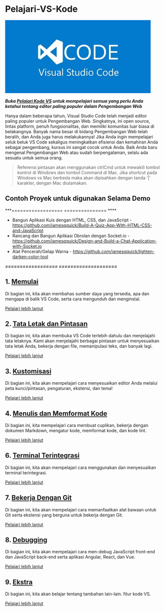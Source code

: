 # Pelajari-VS-Kode

![Pelajari Gambar Sampul Kode VS](./cover.png)

***Buka [Pelajari Kode VS](https://www.learnvscode.com) untuk mempelajari semua yang perlu Anda ketahui tentang editor paling populer dalam Pengembangan Web***

Hanya dalam beberapa tahun, Visual Studio Code telah menjadi editor paling populer untuk Pengembangan Web. Singkatnya, ini open source, lintas platform, penuh fungsionalitas, dan memiliki komunitas luar biasa di belakangnya. Banyak nama besar di bidang Pengembangan Web telah beralih, dan Anda juga harus melakukannya! Jika Anda ingin mempelajari seluk beluk VS Code sekaligus meningkatkan efisiensi dan kemahiran Anda sebagai pengembang, kursus ini sangat cocok untuk Anda. Baik Anda baru mengenal Pengembangan Web atau sudah berpengalaman, selalu ada sesuatu untuk semua orang.

> Referensi pintasan akan menggunakan ctrlCmd untuk mewakili tombol kontrol di Windows dan tombol Command di Mac. Jika shortcut pada Windows vs Mac berbeda maka akan dipisahkan dengan tanda '|' karakter, dengan Mac diutamakan.

## Contoh Proyek untuk digunakan Selama Demo

***================== =============== ****
- Bangun Aplikasi Kuis dengan HTML, CSS, dan JavaScript - https://github.com/jamesqquick/Build-A-Quiz-App-With-HTML-CSS-and-JavaScript
- Rancang dan Bangun Aplikasi Obrolan dengan Socket.io - https://github.com/jamesqquick/Design-and-Build-a-Chat-Application-with-Socket.io
- Alat Pencerah/Gelap Warna - https://github.com/jamesqquick/lighten-darken-color-tool

***================== ====================***

## 1. [Memulai](./GettingStarted.md)

Di bagian ini, kita akan membahas sumber daya yang tersedia, apa dan mengapa di balik VS Code, serta cara mengunduh dan menginstal.

[Pelajari lebih lanjut](./LayoutsAndShortcuts.md)

## 2. [Tata Letak dan Pintasan](./LayoutsAndShortcuts.md)

Di bagian ini, kita akan membuka VS Code terlebih dahulu dan menjelajahi tata letaknya. Kami akan menjelajahi berbagai pintasan untuk menyesuaikan tata letak Anda, bekerja dengan file, memanipulasi teks, dan banyak lagi.

[Pelajari lebih lanjut](./LayoutsAndShortcuts.md)

## 3. [Kustomisasi](./Customization.md)

Di bagian ini, kita akan mempelajari cara menyesuaikan editor Anda melalui peta kunci/pintasan, pengaturan, ekstensi, dan tema!

[Pelajari lebih lanjut](./Customization.md)

## 4. [Menulis dan Memformat Kode](./WritingAndFormattingCode.md)

Di bagian ini, kita mempelajari cara membuat cuplikan, bekerja dengan dokumen Markdown, mengatur kode, memformat kode, dan kode lint.

[Pelajari lebih lanjut](./WritingAndFormattingCode.md)

## 6. [Terminal Terintegrasi](./IntegratedTerminal.md)

Di bagian ini, kita akan mempelajari cara menggunakan dan menyesuaikan terminal terintegrasi.

[Pelajari lebih lanjut](./IntegratedTerminal.md)

## 7. [Bekerja Dengan Git](./WorkingWithGit.md)

Di bagian ini, kita akan mempelajari cara memanfaatkan alat bawaan untuk Git serta ekstensi yang berguna untuk bekerja dengan Git.

[Pelajari lebih lanjut](./WorkingWithGit.md)

## 8. [Debugging](./Debugging.md)

Di bagian ini, kita akan mempelajari cara men-debug JavaScript front-end dan JavaScript back-end serta aplikasi Angular, React, dan Vue.

[Pelajari lebih lanjut](./Debugging.md)

## 9. [Ekstra](./Extras.md)

Di bagian ini, kita akan belajar tentang tambahan lain-lain. fitur kode VS.

[Pelajari lebih lanjut](./Extras.md)
